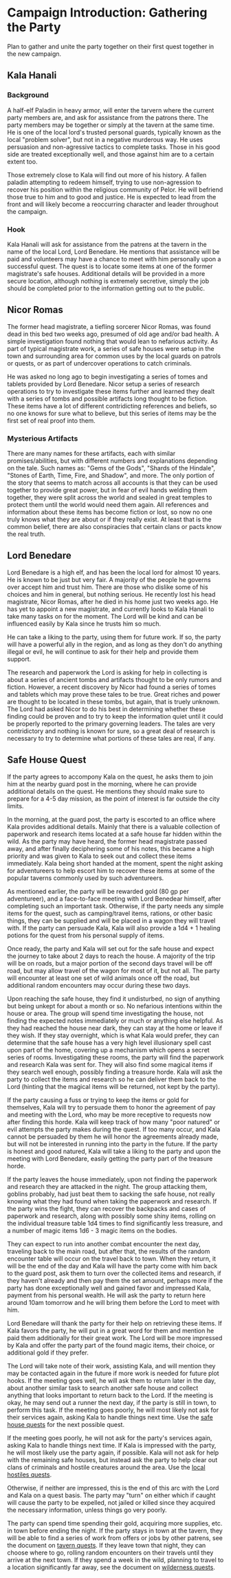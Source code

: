# Campaign Introduction: Gathering the Party

Plan to gather and unite the party together on their first quest together in the new campaign.


## Kala Hanali


### Background

A half-elf Paladin in heavy armor, will enter the tarvern where the current party members are,
and ask for assistance from the patrons there. The party members may be together or simply at
the tavern at the same time. He is one of the local lord's trusted personal guards, typically
known as the local "problem solver", but not in a negative murderous way. He uses persuasion
and non-agressive tactics to complete tasks. Those in his good side are treated exceptionally
well, and those against him are to a certain extent too.

Those extremely close to Kala will find out more of his history. A fallen paladin attempting
to redeem himself, trying to use non-agression to recover his position within the religious
community of Pelor. He will befriend those true to him and to good and justice. He is expected
to lead from the front and will likely become a reoccurring character and leader throughout the
campaign.


### Hook

Kala Hanali will ask for assistance from the patrens at the tavern in the name of the local
Lord, Lord Benedare. He mentions that assistance will be paid and volunteers may have a chance
to meet with him personally upon a successful quest. The quest is to locate some items at one of
the former magistrate's safe houses. Additional details will be provided in a more secure location,
although nothing is extremely secretive, simply the job should be completed prior to the information
getting out to the public.


## Nicor Romas

The former head magistrate, a tiefling sorcerer Nicor Romas, was found dead in this bed two weeks
ago, presumed of old age and/or bad health. A simple investigation found nothing that would lean
to nefarious activity. As part of typical magistrate work, a series of safe houses were setup in
the town and surrounding area for common uses by the local guards on patrols or quests, or as
part of undercover operations to catch criminals.

He was asked no long ago to begin investigating a series of tomes and tablets provided by Lord
Benedare. Nicor setup a series of research operations to try to investigate these items further
and learned they dealt with a series of tombs and possible artifacts long thought to be fiction.
These items have a lot of different contridicting references and beliefs, so no one knows for
sure what to believe, but this series of items may be the first set of real proof into them.


### Mysterious Artifacts

There are many names for these artifacts, each with similar promises/abilities, but with
different numbers and explanations depending on the tale. Such names as: "Gems of the Gods",
"Shards of the Hindale", "Stones of Earth, Time, Fire, and Shadow", and more. The only portion
of the story that seems to match across all accounts is that they can be used together to provide
great power, but in fear of evil hands welding them together, they were split across the world
and sealed in great temples to protect them until the world would need them again. All references
and information about these items has become fiction or lost, so now no one truly knows what
they are about or if they really exist. At least that is the common belief, there are also
conspiracies that certain clans or pacts know the real truth.


## Lord Benedare

Lord Benedare is a high elf, and has been the local lord for almost 10 years. He is known to be
just but very fair. A majority of the people he governs over accept him and trust him. There are
those who dislike some of his choices and him in general, but nothing serious. He recently lost
his head magistrate, Nicor Romas, after he died in his home just two weeks ago. He has yet to
appoint a new magistrate, and currently looks to Kala Hanali to take many tasks on for the
moment. The Lord will be kind and can be influenced easily by Kala since he trusts him so much.

He can take a liking to the party, using them for future work. If so, the party will have a
powerful ally in the region, and as long as they don't do anything illegal or evil, he will
continue to ask for their help and provide them support.

The research and paperwork the Lord is asking for help in collecting is about a series of ancient
tombs and artifacts thought to be only rumors and fiction. However, a recent discovery by Nicor
had found a series of tomes and tablets which may prove these tales to be true. Great riches
and power are thought to be located in these tombs, but again, that is truely unknown. The Lord
had asked Nicor to do his best in determining whether these finding could be proven and to
try to keep the information quiet until it could be properly reported to the primary governing
leaders. The tales are very contridictory and nothing is known for sure, so a great deal of
research is necessary to try to determine what portions of these tales are real, if any.


## Safe House Quest

If the party agrees to accompony Kala on the quest, he asks them to join him at the nearby guard
post in the morning, where he can provide additional details on the quest. He mentions they should
make sure to prepare for a 4-5 day mission, as the point of interest is far outside the city limits.

In the morning, at the guard post, the party is escorted to an office where Kala provides additional
details. Mainly that there is a valuable collection of paperwork and research items located at a
safe house far hidden within the wild. As the party may have heard, the former head magistrate passed
away, and after finally deciphering some of his notes, this became a high priority and was given
to Kala to seek out and collect these items immediately. Kala being short handed at the moment, spent
the night asking for adventureers to help escort him to recover these items at some of the popular
taverns commonly used by such adventureers.

As mentioned earlier, the party will be rewarded gold (80 gp per adventureer), and a face-to-face
meeting with Lord Benedear himself, after completing such an important task. Otherwise, if the party
needs any simple items for the quest, such as camping/travel items, rations, or other basic things,
they can be supplied and will be placed in a wagon they will travel with. If the party can
persuade Kala, Kala will also provide a 1d4 + 1 healing potions for the quest from his personal
supply of items.

Once ready, the party and Kala will set out for the safe house and expect the journey to take
about 2 days to reach the house. A majority of the trip will be on roads, but a major portion of
the second days travel will be off road, but may allow travel of the wagon for most of it, but not
all. The party will encounter at least one set of wild animals once off the road, but additional
random encounters may occur during these two days.

Upon reaching the safe house, they find it undisturbed, no sign of anything but being unkept for
about a month or so. No nefarious intentions within the house or area. The group will spend time
investigating the house, not finding the expected notes immediately or much or anything else
helpful. As they had reached the house near dark, they can stay at the home or leave if they wish.
If they stay overnight, which is what Kala would prefer, they can determine that the safe house has
a very high level illusionary spell cast upon part of the home, covering up a mechanism which opens
a secret series of rooms. Investigating these rooms, the party will find the paperwork and research
Kala was sent for. They will also find some magical items if they search well enough, possibly
finding a treasure horde. Kala will ask the party to collect the items and research so he can
deliver them back to the Lord (hinting that the magical items will be returned, not kept by the
party).

If the party causing a fuss or trying to keep the items or gold for themselves, Kala will try to
persuade them to honor the agreement of pay and meeting with the Lord, who may be more receptive
to requests now after finding this horde. Kala will keep track of how many "poor natured" or evil
attempts the party makes during the quest. If too many occur, and Kala cannot be persuaded by them
he will honor the agreements already made, but will not be interested in running into the party
in the future. If the party is honest and good natured, Kala will take a liking to the party and
upon the meeting with Lord Benedare, easily getting the party part of the treasure horde.

If the party leaves the house immediately, upon not finding the paperwork and research they are
attacked in the night. The group attacking them, goblins probably, had just beat them to sacking
the safe house, not really knowing what they had found when taking the paperwork and research.
If the party wins the fight, they can recover the backpacks and cases of paperwork and research,
along with possibly some shiny items, rolling on the individual treasure table 1d4 times to find
significantly less treasure, and a number of magic items 1d6 - 3 magic items on the bodies.

They can expect to run into another combat encounter the next day, traveling back to the main road,
but after that, the results of the random encounter table will occur on the travel back to town.
When they return, it will be the end of the day and Kala will have the party come with him back
to the guard post, ask them to turn over the collected items and research, if they haven't
already and then pay them the set amount, perhaps more if the party has done exceptionally well
and gained favor and impressed Kala, payment from his personal wealth. He will ask the party to
return here around 10am tomorrow and he will bring them before the Lord to meet with him.

Lord Benedare will thank the party for their help on retrieving these items. If Kala favors the
party, he will put in a great word for them and mention he paid them additionally for their great
work. The Lord will be more impressed by Kala and offer the party part of the found magic items,
their choice, or additional gold if they prefer.

The Lord will take note of their work, assisting Kala, and will mention they may be contacted
again in the future if more work is needed for future plot hooks. If the meeting goes well, he
will ask them to return later in the day, about another similar task to search another safe house
and collect anything that looks important to return back to the Lord. If the meeting is okay, he
may send out a runner the next day, if the party is still in town, to perform this task. If the
meeting goes poorly, he will most likely not ask for their services again, asking Kala to handle
things next time. Use the [safe house quests](quests/safe_house_quests.md) for the next possible quest.

If the meeting goes poorly, he will not ask for the party's services again, asking Kala to handle
things next time. If Kala is impressed with the party, he will most likely use the party again,
if possible. Kala will not ask for help with the remaining safe houses, but instead ask the party
to help clear out clans of criminals and hostile creatures around the area. Use the
[local hostiles quests](quests/local_hostile_quests.md).

Otherwise, if neither are impressed, this is the end of this arc with the Lord and Kala on a quest
basis. The party may "turn" on either which if caught will cause the party to be expelled, not
jailed or killed since they acquired the necessary information, unless things go very poorly.

The party can spend time spending their gold, acquiring more supplies, etc. in town before ending
the night. If the party stays in town at the tavern, they will be able to find a series of work
from offers or jobs by other patrens, see the document on [tavern quests](quests/tavern_quests.md).
If they leave town that night, they can choose where to go, rolling random encounters on their
travels until they arrive at the next town. If they spend a week in the wild, planning to travel to a
location significantly far away, see the document on [wilderness quests](quests/wilderness_quests.md).
